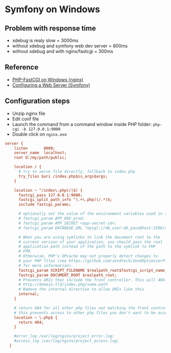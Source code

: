 # Symfony on Windows

## Problem with response time

- xdebug is realy slow = 3000ms
- without xdebug and symfony web dev server = 800ms
- without xdebug and with  nginx/fastcgi = 300ms

## Reference

- [PHP-FastCGI on Windows (nginx)](https://www.nginx.com/resources/wiki/start/topics/examples/phpfastcgionwindows/)
- [Configuring a Web Server (Symfony)](https://symfony.com/doc/current/setup/web_server_configuration.html)

## Configuration steps

- Unzip nginx file
- Edit conf file
- Launch the command from a command window inside PHP folder: `php-cgi -b 127.0.0.1:9000`
- Double click on `nginx.exe`

```ini title="conf\nginx.conf"
server {
    listen       8000;
    server_name  localhost;
    root D:/my/path/public;

    location / {
      # try to serve file directly, fallback to index.php
      try_files $uri /index.php$is_args$args;
    }

    location ~ ^/index\.php(/|$) {
      fastcgi_pass 127.0.0.1:9000;
      fastcgi_split_path_info ^(.+\.php)(/.*)$;
      include fastcgi_params;

      # optionally set the value of the environment variables used in the application
      # fastcgi_param APP_ENV prod;
      # fastcgi_param APP_SECRET <app-secret-id>;
      # fastcgi_param DATABASE_URL "mysql://db_user:db_pass@host:3306/db_name";

      # When you are using symlinks to link the document root to the
      # current version of your application, you should pass the real
      # application path instead of the path to the symlink to PHP
      # FPM.
      # Otherwise, PHP's OPcache may not properly detect changes to
      # your PHP files (see https://github.com/zendtech/ZendOptimizerPlus/issues/126
      # for more information).
      fastcgi_param SCRIPT_FILENAME $realpath_root$fastcgi_script_name;
      fastcgi_param DOCUMENT_ROOT $realpath_root;
      # Prevents URIs that include the front controller. This will 404:
      # http://domain.tld/index.php/some-path
      # Remove the internal directive to allow URIs like this
      internal;
    }

    # return 404 for all other php files not matching the front controller
    # this prevents access to other php files you don't want to be accessible.
    location ~ \.php$ {
      return 404;
    }

    #error_log /var/log/nginx/project_error.log;
    #access_log /var/log/nginx/project_access.log;
  }
```
